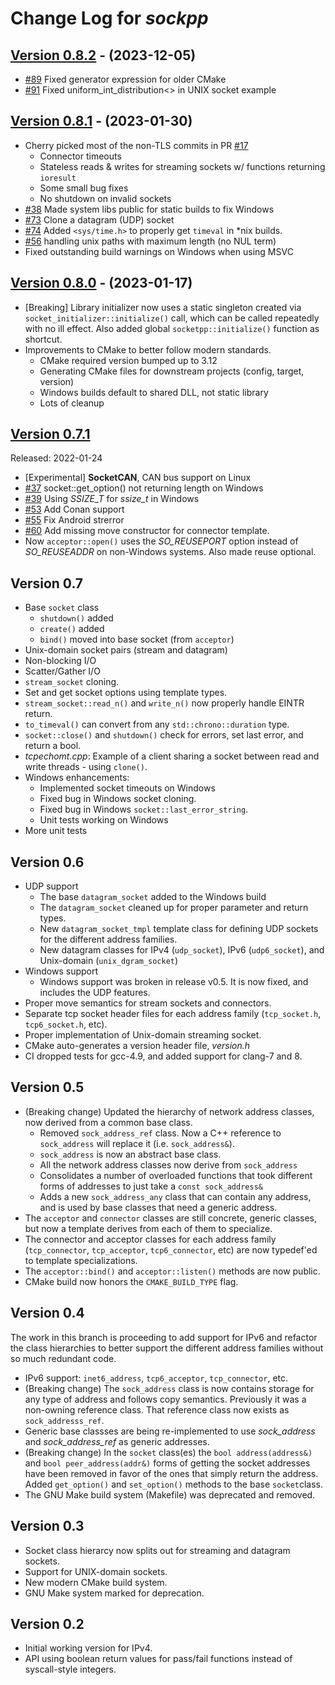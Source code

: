 # Change Log for _sockpp_

## [Version 0.8.2](https://github.com/fpagliughi/sockpp/compare/v0.8.1..v0.8.2) - (2023-12-05)

- [#89](https://github.com/fpagliughi/sockpp/issue/89) Fixed generator expression for older CMake
- [#91](https://github.com/fpagliughi/sockpp/issue/91) Fixed uniform_int_distribution<> in UNIX socket example


## [Version 0.8.1](https://github.com/fpagliughi/sockpp/compare/v0.8.0..v0.8.1) - (2023-01-30)

- Cherry picked most of the non-TLS commits in PR [#17](https://github.com/fpagliughi/sockpp/pull/17)
    - Connector timeouts
    - Stateless reads & writes for streaming sockets w/ functions returning `ioresult`
    - Some small bug fixes
    - No shutdown on invalid sockets
- [#38](https://github.com/fpagliughi/sockpp/issues/38) Made system libs public for static builds to fix Windows
- [#73](https://github.com/fpagliughi/sockpp/issue/73) Clone a datagram (UDP) socket
- [#74](https://github.com/fpagliughi/sockpp/issue/74) Added `<sys/time.h>` to properly get `timeval` in *nix builds.
- [#56](https://github.com/fpagliughi/sockpp/issue/56) handling unix paths with maximum length (no NUL term)
- Fixed outstanding build warnings on Windows when using MSVC

## [Version 0.8.0](https://github.com/fpagliughi/sockpp/compare/v0.7.1..v0.8.0) - (2023-01-17)

- [Breaking] Library initializer now uses a static singleton created via `socket_initializer::initialize()` call, which can be called repeatedly with no ill effect. Also added global `socketpp::initialize()` function as shortcut.
- Improvements to CMake to better follow modern standards.
    - CMake required version bumped up to 3.12
    - Generating CMake files for downstream projects (config, target, version)
    - Windows builds default to shared DLL, not static library
    - Lots of cleanup

## [Version 0.7.1](https://github.com/fpagliughi/sockpp/compare/v0.7..v0.7.1)

Released: 2022-01-24

- [Experimental] **SocketCAN**, CAN bus support on Linux
- [#37](https://github.com/fpagliughi/sockpp/pull/37) socket::get_option() not returning length on Windows
- [#39](https://github.com/fpagliughi/sockpp/pull/39) Using *SSIZE_T* for *ssize_t* in Windows
- [#53](https://github.com/fpagliughi/sockpp/pull/53) Add Conan support
- [#55](https://github.com/fpagliughi/sockpp/pull/55) Fix Android strerror
- [#60](https://github.com/fpagliughi/sockpp/pull/60) Add missing move constructor for connector template.
- Now `acceptor::open()` uses the *SO_REUSEPORT* option instead of *SO_REUSEADDR* on non-Windows systems. Also made reuse optional.

## Version 0.7

- Base `socket` class
    - `shutdown()` added
    - `create()` added
    - `bind()` moved into base socket (from `acceptor`)
- Unix-domain socket pairs (stream and datagram)
- Non-blocking I/O
- Scatter/Gather I/O
- `stream_socket` cloning.
- Set and get socket options using template types.
- `stream_socket::read_n()` and `write_n()` now properly handle EINTR return.
- `to_timeval()` can convert from any `std::chrono::duration` type.
- `socket::close()` and `shutdown()` check for errors, set last error, and return a bool.
- _tcpechomt.cpp_: Example of a client sharing a socket between read and write threads - using `clone()`.
- Windows enhancements:
    - Implemented socket timeouts on Windows
    - Fixed bug in Windows socket cloning.
    - Fixed bug in Windows `socket::last_error_string`.
    - Unit tests working on Windows
- More unit tests

##  Version 0.6

- UDP support
    - The base `datagram_socket` added to the Windows build
    - The `datagram_socket` cleaned up for proper parameter and return types.
    - New `datagram_socket_tmpl` template class for defining UDP sockets for the different address families.
    - New datagram classes for IPv4 (`udp_socket`), IPv6 (`udp6_socket`), and Unix-domain (`unix_dgram_socket`)
- Windows support
    - Windows support was broken in release v0.5. It is now fixed, and includes the UDP features.
- Proper move semantics for stream sockets and connectors.
- Separate tcp socket header files for each address family (`tcp_socket.h`, `tcp6_socket.h`, etc).
- Proper implementation of Unix-domain streaming socket.
- CMake auto-generates a version header file, _version.h_
- CI dropped tests for gcc-4.9, and added support for clang-7 and 8.

## Version 0.5

- (Breaking change) Updated the hierarchy of network address classes, now derived from a common base class.
    - Removed `sock_address_ref` class. Now a C++ reference to `sock_address` will replace it (i.e. `sock_address&`).
    - `sock_address` is now an abstract base class.
    - All the network address classes now derive from `sock_address`
    - Consolidates a number of overloaded functions that took different forms of addresses to just take a `const sock_address&`
    - Adds a new `sock_address_any` class that can contain any address, and is used by base classes that need a generic address.
- The `acceptor` and `connector` classes are still concrete, generic classes, but now a template derives from each of them to specialize.
- The connector and acceptor classes for each address family (`tcp_connector`, `tcp_acceptor`, `tcp6_connector`, etc) are now typedef'ed to template specializations.
- The `acceptor::bind()` and `acceptor::listen()` methods are now public.
- CMake build now honors the `CMAKE_BUILD_TYPE` flag.

## Version 0.4

The work in this branch is proceeding to add support for IPv6 and refactor the class hierarchies to better support the different address families without so much redundant code.

 - IPv6 support: `inet6_address`, `tcp6_acceptor`, `tcp_connector`, etc.
 - (Breaking change) The `sock_address` class is now contains storage for any type of address and follows copy semantics. Previously it was a non-owning reference class. That reference class now exists as `sock_addresss_ref`.
 - Generic base classses are being re-implemented to use _sock_address_ and _sock_address_ref_ as generic addresses.
 - (Breaking change) In the `socket` class(es) the `bool address(address&)` and `bool peer_address(addr&)` forms of getting the socket addresses have been removed in favor of the ones that simply return the address.
 Added `get_option()` and `set_option()` methods to the base `socket`class.
 - The GNU Make build system (Makefile) was deprecated and removed.

## Version 0.3

 - Socket class hierarcy now splits out for streaming and datagram sockets.
 - Support for UNIX-domain sockets.
 - New modern CMake build system.
 - GNU Make system marked for deprecation.

## Version 0.2

 - Initial working version for IPv4.
 - API using boolean return values for pass/fail functions instead of syscall-style integers.
